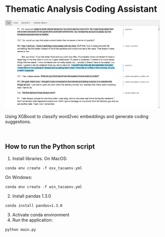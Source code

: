 # Thematic Analysis Coding Assistant

![](static/res/screenshots/text.png)

Using XGBoost to classify word2vec embeddings and generate coding suggestions.

</br>

## How to run the Python script

1) Install libraries. On MacOS:

```
conda env create -f osx_tacaenv.yml
```

On Windows:

```
conda env create -f win_tacaenv.yml
```

2) Install pandas 1.3.0
```
conda install pandas=1.3.0
```
3) Activate conda environment
4) Run the application:

```
python main.py
```
